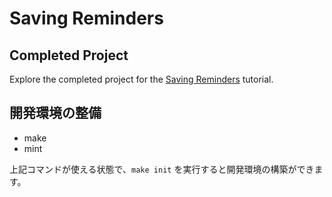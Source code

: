 # Saving Reminders
## Completed Project
Explore the completed project for the [Saving Reminders](https://developer.apple.com/tutorials/app-dev-training/saving-reminders) tutorial.


## 開発環境の整備
* make
* mint

上記コマンドが使える状態で、```make init``` を実行すると開発環境の構築ができます。
